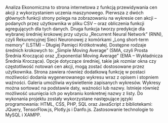 Analiza Ekonomiczna to strona internetowa z funkcją przewidywania cen akcji z wykorzystaniem uczenia maszynowego.
Pierwsza z dwóch głównych funkcji strony polega na zobrazowaniu na wykresie cen akcji – podanych przez użytkownika w pliku CSV – oraz obliczenia funkcji agregujących dla tych danych. 
Druga funkcja tworzy predykcje dla wybranej średniej krokowej przy użyciu „Recurrent Neural Network” (RNN), czyli Rekurencyjnej Sieci Neuronowej z komórkami „Long short-term memory” (LSTM) – Długiej Pamięci Krótkotrwałej. 
Dostępne rodzaje średnich krokowych to: „Simple Moving Average” (SMA, czyli Prosta Średnia Krocząca) oraz „Exponential Moving Average” (EMA – Wykładnicza Średnia Krocząca). 
Opcje dotyczące średniej, takie jak rozmiar okna czy częstotliwość notowań cen akcji, mogą zostać dostosowane przez użytkownika.
Strona zawiera również dodatkową funkcję w postaci możliwości dodania wygenerowanego wykresu wraz z opisem i stopniem ważności. 
Galeria umożliwia wyświetlenie zapisanych wykresów. Wykresy można sortować na podstawie daty, ważności lub nazwy. Istnieje również możliwość usunięcia ich po wybraniu konkretnej nazwy z listy.
Do wykonania projektu zostały wykorzystane następujące języki programowania: HTML, CSS, PHP, SQL oraz JavaScript z bibliotekami: JQuery, TensorFlow.js, Plotly.js i Danfo.js. Zastosowanie technologie to MySQL i XAMPP.
